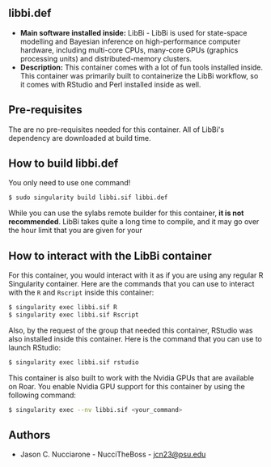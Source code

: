 ## libbi.def

* **Main software installed inside:** LibBi - LibBi is used for state-space modelling and Bayesian inference on high-performance computer hardware, including multi-core CPUs, many-core GPUs (graphics processing units) and distributed-memory clusters.
* **Description:** This container comes with a lot of fun tools installed inside. This container was primarily built to containerize the LibBi workflow, so it comes with RStudio and Perl installed inside as well.

## Pre-requisites

The are no pre-requisites needed for this container. All of LibBi's dependency are downloaded at build time.

## How to build libbi.def

You only need to use one command!

```bash
$ sudo singularity build libbi.sif libbi.def
```

While you can use the sylabs remote builder for this container, **it is not recommended**. LibBi takes quite a long time to compile, and it may go over the hour limit that you are given for your

## How to interact with the LibBi container

For this container, you would interact with it as if you are using any regular R Singularity container. Here are the commands that you can use to interact with the `R` and `Rscript` inside this container:

```bash
$ singularity exec libbi.sif R
$ singularity exec libbi.sif Rscript
```

Also, by the request of the group that needed this container, RStudio was also installed inside this container. Here is the command that you can use to launch RStudio:

```bash
$ singularity exec libbi.sif rstudio
```

This container is also built to work with the Nvidia GPUs that are available on Roar. You enable Nvidia GPU support for this container by using the following command:

```bash
$ singularity exec --nv libbi.sif <your_command>
```

## Authors

* Jason C. Nucciarone - NucciTheBoss - jcn23@psu.edu
